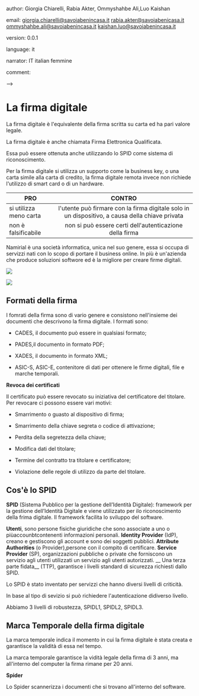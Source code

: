 author:   Giorgia Chiarelli, Rabia Akter, Ommyshahbe Ali,Luo Kaishan


email:    giorgia.chiarelli@savoiabenincasa.it      rabia.akter@savoiabenicasa.it     ommyshahbe.ali@savoiabenincasa.it     kaishan.luo@savoiabenincasa.it


version:  0.0.1


language: it


narrator: IT italian femmine


comment:  


-->


# La firma digitale


La firma digitale è l'equivalente della firma scritta su carta ed ha pari valore legale. 

La firma digitale è anche chiamata Firma Elettronica Qualificata. 

Essa può essere ottenuta anche utilizzando lo SPID come sistema di riconoscimento. 

Per la firma digitale si utilizza un supporto come la business key, o una carta simile alla carta di credito, la firma digitale remota invece non richiede l'utilizzo di smart card o di un hardware. 

| PRO | CONTRO |
| -------- | :------: |
| si utilizza meno carta | l'utente può firmare con la firma digitale solo in un dispositivo, a causa della chiave privata |
| non è falsificabile     | non si può essere certi dell'autenticazione della firma     |


Namirial è una società informatica, unica nel suo genere, essa si occupa di servizzi nati con lo scopo di portare il business online. In più è un'azienda che produce soluzioni softwore ed è la migliore per creare firme digitali. 



![](https://www.altalex.com//~/media/Images/Lex/Informatica/firma-digitale%20jpg.jpg)


![](https://trasformazionedigitale.bit4id.com/wp-content/uploads/2023/02/firma-digitale-remota.jpg)


## Formati della firma

I fomrati della firma sono di vario genere e consistono nell'insieme dei documenti che descrivono la firma digitale. 
I formati sono: 

* CADES, il documento può essere in qualsiasi formato; 

* PADES,il documento in formato PDF;

* XADES, il documento in formato XML;

* ASIC-S, ASIC-E, contenitore di dati per ottenere le firme digitali, file e marche temporali. 

__Revoca dei certificati__

Il certificato può essere revocato su iniziativa del certificatore del titolare. 
Per revocare ci possono essere vari motivi:  

* Smarrimento o guasto al dispositivo di firma;

* Smarrimento della chiave segreta o codice di attivazione;

* Perdita della segretezza della chiave;

* Modifica dati del titolare;

* Termine del contratto tra titolare e certificatore;

* Violazione delle regole di utilizzo da parte del titolare. 

## Cos'è lo SPID


__SPID__ (Sistema Pubblico per la gestione dell’Identità Digitale):
framework per la gestione dell’Identità Digitale e viene utilizzato per ilo riconoscimento della frima digitale. 
Il framework facilita lo sviluppo del software. 


__Utenti__, sono persone fisiche giuridiche che sono associate a uno o piùaccounbtcontenenti informazioni personali.
__Identity Provider__ (IdP), creano e gestiscono gli account e sono dei soggetti pubblici.
__Attribute Authorities__ (o Provider),persone con il compito di certificare.
__Service Provider__ (SP), organizzazioni pubbliche o private che forniscono un servizio agli utenti utilizzati
un servizio agli utenti autorizzati.
__ Una terza parte fidata__ (TTP), garantisce i livelli standard di sicurezza richiesti dallo SPID.




Lo SPID è stato inventato per servizzi che hanno diversi livelli di criticità. 

In base al tipo di sevizio si può richiedere l'autenticazione didiverso livello. 

Abbiamo 3 livelli di robustezza, SPIDL1, SPIDL2, SPIDL3. 

## Marca Temporale della firma digitale


La marca temporale indica il momento in cui la firma digitale è stata creata e garantisce la validità di essa nel tempo. 

La marca temporale garantisce la vidità legale della firma di 3 anni, ma all'interno del computer la firma rimane per 20 anni. 


__Spider__

Lo Spider scannerizza i documenti che si trovano all'interno del software. 
